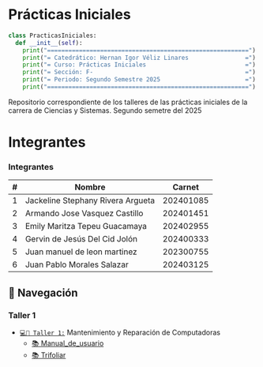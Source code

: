 # Prácticas Iniciales

```python
class PracticasIniciales:
  def __init__(self):
    print("=========================================================")
    print("= Catedrático: Hernan Igor Véliz Linares                =")
    print("= Curso: Prácticas Iniciales                            =")
    print("= Sección: F-                                           =")
    print("= Periodo: Segundo Semestre 2025                        =")
    print("=========================================================")
```

Repositorio correspondiente de los talleres de las prácticas iniciales de la carrera de Ciencias y Sistemas. Segundo semetre del 2025

# Integrantes

### Integrantes

| #   | Nombre                                                                  | Carnet    |
| --- | ----------------------------------------------------------------------- | --------- |
| 1   | Jackeline Stephany Rivera Argueta                                       | 202401085 |
| 2   | Armando Jose Vasquez Castillo                                           | 202401451 |
| 3   | Emily Maritza Tepeu Guacamaya                                           | 202402955 |
| 4   | Gervin de Jesús Del Cid Jolón                                           | 202400333 |
| 5   | Juan manuel de leon martinez                                            | 202300755 |
| 6   | Juan Pablo Morales Salazar                                              | 202403125 |



## 🚀 Navegación

### Taller 1

- [`💻🔧 Taller 1:`](./Taller1/) Mantenimiento y Reparación de Computadoras
  - [📚 Manual_de_usuario](./Taller1/ManualDeUsuario-Grupo#8.pdf)
  - [📚 Trifoliar](./Taller1/Trifoliar%20Mantenimiento%20de%20Computadora.pdf)